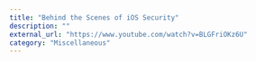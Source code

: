 ```yaml
---
title: "Behind the Scenes of iOS Security"
description: ""
external_url: "https://www.youtube.com/watch?v=BLGFriOKz6U"
category: "Miscellaneous"
---
```

